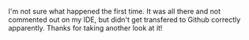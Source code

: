 I'm not sure what happened the first time. It was all there and not commented out on my IDE, but didn't get transfered to Github correctly apparently. Thanks for taking another look at it!
